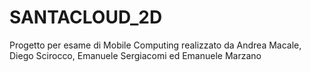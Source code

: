 # SANTACLOUD_2D
 Progetto per esame di Mobile Computing realizzato da Andrea Macale, Diego Scirocco, Emanuele Sergiacomi ed Emanuele Marzano
